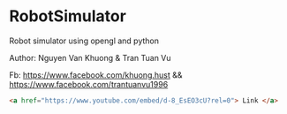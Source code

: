 # RobotSimulator
Robot simulator using opengl and python

Author: Nguyen Van Khuong & Tran Tuan Vu

Fb: https://www.facebook.com/khuong.hust && https://www.facebook.com/trantuanvu1996
```html
<a href="https://www.youtube.com/embed/d-8_EsEO3cU?rel=0"> Link </a>
```
